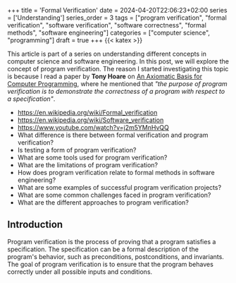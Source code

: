 +++
title = 'Formal Verification'
date = 2024-04-20T22:06:23+02:00
series = ['Understanding']
series_order = 3
tags = ["program verification", "formal verification", "software verification", "software correctness", "formal methods", "software engineering"]
categories = ["computer science", "programming"]
draft = true
+++
{{< katex >}}

This article is part of a series on understanding different concepts in computer science and software engineering.
In this post, we will explore the concept of program verification.
The reason I started investigating this topic is because I read a paper by **Tony Hoare** on [An Axiomatic Basis for Computer Programming](https://www.cs.cmu.edu/~crary/819-f09/Hoare69.pdf), where he mentioned that *"the purpose of program verification is to demonstrate the correctness of a program with respect to a specification"*.

- https://en.wikipedia.org/wiki/Formal_verification
- https://en.wikipedia.org/wiki/Software_verification
- https://www.youtube.com/watch?v=j2m5YMnHvQQ
- What difference is there between formal verification and program verification?
- Is testing a form of program verification?
- What are some tools used for program verification?
- What are the limitations of program verification?
- How does program verification relate to formal methods in software engineering?
- What are some examples of successful program verification projects?
- What are some common challenges faced in program verification?
- What are the different approaches to program verification?

## Introduction

Program verification is the process of proving that a program satisfies a specification.
The specification can be a formal description of the program's behavior, such as preconditions, postconditions, and invariants.
The goal of program verification is to ensure that the program behaves correctly under all possible inputs and conditions.
